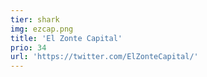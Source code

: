 ```yaml
---
tier: shark
img: ezcap.png
title: 'El Zonte Capital'
prio: 34
url: 'https://twitter.com/ElZonteCapital/'
---
```





